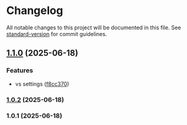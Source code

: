 # Changelog

All notable changes to this project will be documented in this file. See [standard-version](https://github.com/conventional-changelog/standard-version) for commit guidelines.

## [1.1.0](https://github.com/nghtcode/AutoRoomer/compare/v1.0.2...v1.1.0) (2025-06-18)


### Features

* vs settings ([f8cc370](https://github.com/nghtcode/AutoRoomer/commit/f8cc370e140272570b972c7dab9b5059a4dfc28a))

### [1.0.2](https://github.com/nghtcode/AutoRoomer/compare/v1.0.1...v1.0.2) (2025-06-18)

### 1.0.1 (2025-06-18)
